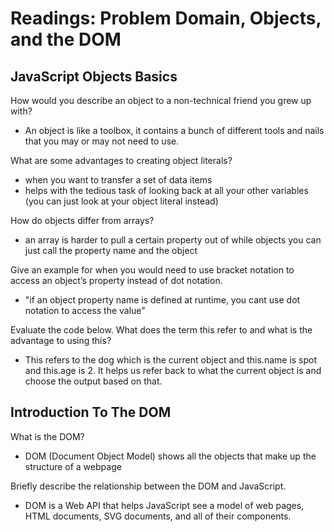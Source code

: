 # Readings: Problem Domain, Objects, and the DOM

## JavaScript Objects Basics

How would you describe an object to a non-technical friend you grew up with?

- An object is like a toolbox, it contains a bunch of different tools and nails that you may or may not need to use.

What are some advantages to creating object literals?

- when you want to transfer a set of data items
- helps with the tedious task of looking back at all your other variables (you can just look at your object literal instead)

How do objects differ from arrays?

- an array is harder to pull a certain property out of while objects you can just call the property name and the object

Give an example for when you would need to use bracket notation to access an object’s property instead of dot notation.

- "if an object property name is defined at runtime, you cant use dot notation to access the value"

Evaluate the code below. What does the term this refer to and what is the advantage to using this?

- This refers to the dog which is the current object and this.name is spot and this.age is 2. It helps us refer back to what the current object is and choose the output based on that.

## Introduction To The DOM

What is the DOM?

- DOM (Document Object Model) shows all the objects that make up the structure of a webpage

Briefly describe the relationship between the DOM and JavaScript.

- DOM is a Web API that helps JavaScript see a model of web pages, HTML documents, SVG documents, and all of their components.
